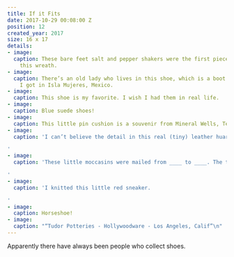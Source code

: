 ```yaml
---
title: If it Fits
date: 2017-10-29 00:08:00 Z
position: 12
created_year: 2017
size: 16 x 17
details:
- image: 
  caption: These bare feet salt and pepper shakers were the first piece I found for
    this wreath.
- image: 
  caption: There’s an old lady who lives in this shoe, which is a boot shot glass
    I got in Isla Mujeres, Mexico.
- image: 
  caption: This shoe is my favorite. I wish I had them in real life.
- image: 
  caption: Blue suede shoes!
- image: 
  caption: This little pin cushion is a souvenir from Mineral Wells, Texas.
- image: 
  caption: 'I can’t believe the detail in this real (tiny) leather huarache.

'
- image: 
  caption: 'These little moccasins were mailed from ____ to ____. The tag reads:

'
- image: 
  caption: 'I knitted this little red sneaker.

'
- image: 
  caption: Horseshoe!
- image: 
  caption: "“Tudor Potteries - Hollywoodware - Los Angeles, Calif”\n"
---
```


Apparently there have always been people who collect shoes.